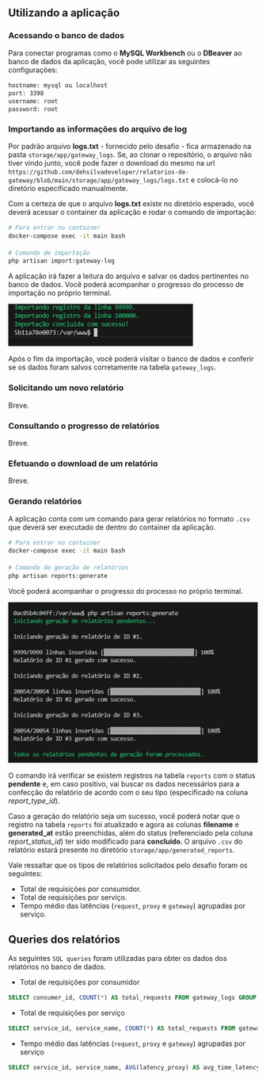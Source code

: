 ## Utilizando a aplicação

### Acessando o banco de dados

Para conectar programas como o **MySQL Workbench** ou o **DBeaver** ao banco de dados da aplicação, você pode utilizar as seguintes configurações:

```
hostname: mysql ou localhost
port: 3398
username: root
password: root
```

### Importando as informações do arquivo de log

Por padrão arquivo **logs.txt** - fornecido pelo desafio - fica armazenado na pasta `storage/app/gateway_logs`. Se, ao clonar o repositório, o arquivo não tiver vindo junto, você pode fazer o download do mesmo na url `https://github.com/dehsilvadeveloper/relatorios-de-gateway/blob/main/storage/app/gateway_logs/logs.txt` e colocá-lo no diretório especificado manualmente.

Com a certeza de que o arquivo **logs.txt** existe no diretório esperado, você deverá acessar o container da aplicação e rodar o comando de importação:

```bash
# Para entrar no container
docker-compose exec -it main bash

# Comando de importação
php artisan import:gateway-log
```

A aplicação irá fazer a leitura do arquivo e salvar os dados pertinentes no banco de dados. Você poderá acompanhar o progresso do processo de importação no próprio terminal.

<a href="./images/print_01.jpeg" target="_blank">
    <img src="./images/print_01.jpeg" alt="print" />
</a>

Após o fim da importação, você poderá visitar o banco de dados e conferir se os dados foram salvos corretamente na tabela `gateway_logs`.

### Solicitando um novo relatório

Breve.

### Consultando o progresso de relatórios

Breve.

### Efetuando o download de um relatório

Breve.

### Gerando relatórios

A aplicação conta com um comando para gerar relatórios no formato `.csv` que deverá ser executado de dentro do container da aplicação.

```bash
# Para entrar no container
docker-compose exec -it main bash

# Comando de geração de relatórios
php artisan reports:generate
```

Você poderá acompanhar o progresso do processo no próprio terminal.

<a href="./images/print_02.jpeg" target="_blank">
    <img src="./images/print_02.jpeg" alt="print" />
</a>

O comando irá verificar se existem registros na tabela `reports` com o status **pendente** e, em caso positivo, vai buscar os dados necessários para a confecção do relatório de acordo com o seu tipo (especificado na coluna *report_type_id*).

Caso a geração do relatório seja um sucesso, você poderá notar que o registro na tabela `reports` foi atualizado e agora as colunas **filename** e **generated_at** estão preenchidas, além do status (referenciado pela coluna *report_status_id*) ter sido modificado para **concluído**. O arquivo `.csv` do relatório estará presente no diretório `storage/app/generated_reports`.

Vale ressaltar que os tipos de relatórios solicitados pelo desafio foram os seguintes:

- Total de requisições por consumidor.
- Total de requisições por serviço.
- Tempo médio das latências (`request`, `proxy` e `gateway`) agrupadas por serviço.

## Queries dos relatórios

As seguintes `SQL queries` foram utilizadas para obter os dados dos relatórios no banco de dados.

- Total de requisições por consumidor

```sql
SELECT consumer_id, COUNT(*) AS total_requests FROM gateway_logs GROUP BY consumer_id ORDER BY consumer_id;
```

- Total de requisições por serviço

```sql
SELECT service_id, service_name, COUNT(*) AS total_requests FROM gateway_logs GROUP BY service_id, service_name ORDER BY service_id;
```

- Tempo médio das latências (`request`, `proxy` e `gateway`) agrupadas por serviço

```sql
SELECT service_id, service_name, AVG(latency_proxy) AS avg_time_latency_proxy, AVG(latency_gateway) AS avg_time_latency_gateway, AVG(latency_request) AS avg_time_latency_request FROM gateway_logs GROUP BY service_id, service_name ORDER BY service_id;
```
